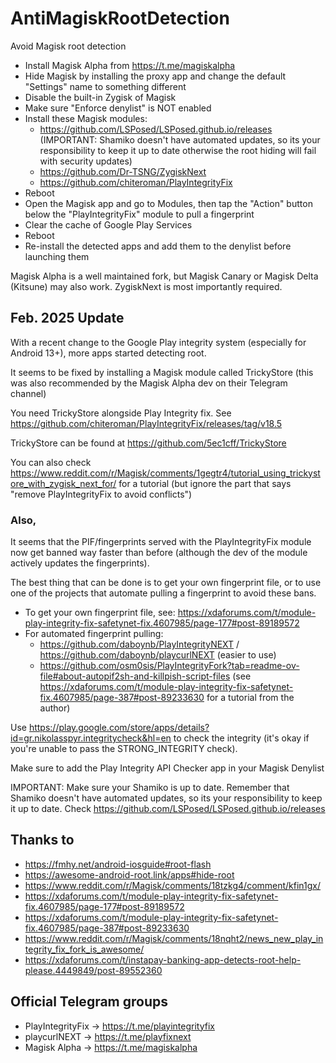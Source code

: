 # AntiMagiskRootDetection
 Avoid Magisk root detection 

- Install Magisk Alpha from https://t.me/magiskalpha
- Hide Magisk by installing the proxy app and change the default "Settings" name to something different
- Disable the built-in Zygisk of Magisk
- Make sure "Enforce denylist" is NOT enabled
- Install these Magisk modules:
    * https://github.com/LSPosed/LSPosed.github.io/releases (IMPORTANT: Shamiko doesn't have automated updates, so its your responsibility to keep it up to date otherwise the root hiding will fail with security updates)
    * https://github.com/Dr-TSNG/ZygiskNext
    * https://github.com/chiteroman/PlayIntegrityFix
- Reboot
- Open the Magisk app and go to Modules, then tap the "Action" button below the "PlayIntegrityFix" module to pull a fingerprint
- Clear the cache of Google Play Services
- Reboot
- Re-install the detected apps and add them to the denylist before launching them

Magisk Alpha is a well maintained fork, but Magisk Canary or Magisk Delta (Kitsune) may also work. ZygiskNext is most importantly required.

## Feb. 2025 Update

With a recent change to the Google Play integrity system (especially for Android 13+), more apps started detecting root.

It seems to be fixed by installing a Magisk module called TrickyStore (this was also recommended by the Magisk Alpha dev on their Telegram channel)

You need TrickyStore alongside Play Integrity fix. See https://github.com/chiteroman/PlayIntegrityFix/releases/tag/v18.5

TrickyStore can be found at https://github.com/5ec1cff/TrickyStore

You can also check https://www.reddit.com/r/Magisk/comments/1gegtr4/tutorial_using_trickystore_with_zygisk_next_for/ for a tutorial (but ignore the part that says "remove PlayIntegrityFix to avoid conflicts")

### Also,

It seems that the PIF/fingerprints served with the PlayIntegrityFix module now get banned way faster than before (although the dev of the module actively updates the fingerprints).

The best thing that can be done is to get your own fingerprint file, or to use one of the projects that automate pulling a fingerprint to avoid these bans.

* To get your own fingerprint file, see: https://xdaforums.com/t/module-play-integrity-fix-safetynet-fix.4607985/page-177#post-89189572
* For automated fingerprint pulling: 
  - https://github.com/daboynb/PlayIntegrityNEXT / https://github.com/daboynb/playcurlNEXT (easier to use)
  - https://github.com/osm0sis/PlayIntegrityFork?tab=readme-ov-file#about-autopif2sh-and-killpish-script-files (see https://xdaforums.com/t/module-play-integrity-fix-safetynet-fix.4607985/page-387#post-89233630 for a tutorial from the author)

Use https://play.google.com/store/apps/details?id=gr.nikolasspyr.integritycheck&hl=en to check the integrity (it's okay if you're unable to pass the STRONG_INTEGRITY check).

Make sure to add the Play Integrity API Checker app in your Magisk Denylist

IMPORTANT: Make sure your Shamiko is up to date. Remember that Shamiko doesn't have automated updates, so its your responsibility to keep it up to date. Check https://github.com/LSPosed/LSPosed.github.io/releases

## Thanks to
- https://fmhy.net/android-iosguide#root-flash
- https://awesome-android-root.link/apps#hide-root
- https://www.reddit.com/r/Magisk/comments/18tzkg4/comment/kfin1gx/
- https://xdaforums.com/t/module-play-integrity-fix-safetynet-fix.4607985/page-177#post-89189572
- https://xdaforums.com/t/module-play-integrity-fix-safetynet-fix.4607985/page-387#post-89233630
- https://www.reddit.com/r/Magisk/comments/18nqht2/news_new_play_integrity_fix_fork_is_awesome/
- https://xdaforums.com/t/instapay-banking-app-detects-root-help-please.4449849/post-89552360

## Official Telegram groups
- PlayIntegrityFix -> https://t.me/playintegrityfix
- playcurlNEXT -> https://t.me/playfixnext
- Magisk Alpha -> https://t.me/magiskalpha
